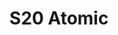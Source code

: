 ---
title: S20 Atomic
permalink: "/teams/atomic-2"
teamslug: atomic-2
members:
- Will Lipovsky (Captain)
- Pat Shilo (QB)
- Roy Fillyaw
- Ken Gaughan
- Matt Gillette
- Sequoia Howell
- Scott Humburg
- Rajan Kapoor
- Jared Lucas
- Darryl Pilate
- Dameron Rendell
- Kat Rosenthal
- Ivan Torres
teamid: 7110
name: S20 Atomic
division: ''
---